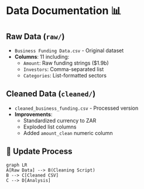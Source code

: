 
# Data Documentation 📊

## Raw Data (`raw/`)
- `Business Funding Data.csv` - Original dataset
- **Columns**: 11 including:
  - `Amount`: Raw funding strings ($1.9b)
  - `Investors`: Comma-separated list
  - `Categories`: List-formatted sectors

## Cleaned Data (`cleaned/`)
- `cleaned_business_funding.csv` - Processed version
- **Improvements**:
  - Standardized currency to ZAR
  - Exploded list columns
  - Added `amount_clean` numeric column

## 🔄 Update Process
```mermaid
graph LR
A[Raw Data] --> B(Cleaning Script)
B --> C[Cleaned CSV]
C --> D[Analysis]
